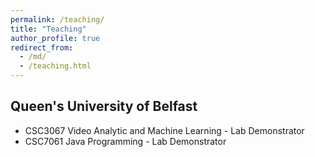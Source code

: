 ```yaml
---
permalink: /teaching/
title: "Teaching"
author_profile: true
redirect_from: 
  - /md/
  - /teaching.html
---
```


## Queen's University of Belfast
   * CSC3067 Video Analytic and Machine Learning - Lab Demonstrator
   * CSC7061 Java Programming - Lab Demonstrator

